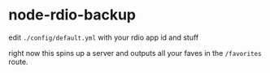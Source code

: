 # node-rdio-backup

edit `./config/default.yml` with your rdio app id and stuff

right now this spins up a server and outputs all your faves in the `/favorites` route.
